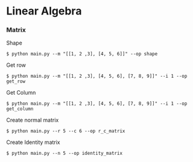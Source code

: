 # Linear Algebra
### Matrix
Shape
```
$ python main.py --m "[[1, 2 ,3], [4, 5, 6]]" --op shape
```
Get row
```
$ python main.py --m "[[1, 2 ,3], [4, 5, 6], [7, 8, 9]]" --i 1 --op get_row 
```
Get Column
```
$ python main.py --m "[[1, 2 ,3], [4, 5, 6], [7, 8, 9]]" --i 1 --op get_column 
```
Create normal matrix
```
$ python main.py --r 5 --c 6 --op r_c_matrix
```
Create Identity matrix
```
$ python main.py --n 5 --op identity_matrix
```
